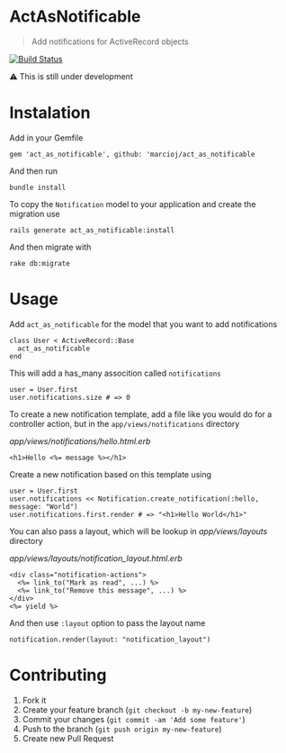 # ActAsNotificable
> Add notifications for ActiveRecord objects

[![Build Status][travis_badge]][travis]

:warning: This is still under development

# Instalation

Add in your Gemfile

`gem 'act_as_notificable', github: 'marcioj/act_as_notificable`

And then run

`bundle install`

To copy the `Notification` model to your application and create the migration use

`rails generate act_as_notificable:install`

And then migrate with

`rake db:migrate`

# Usage

Add `act_as_notificable` for the model that you want to add notifications

```
class User < ActiveRecord::Base
  act_as_notificable
end
```

This will add a has_many assocition called `notifications`

```
user = User.first
user.notifications.size # => 0
```

To create a new notification template, add a file like you would do for a controller action, but in the `app/views/notifications` directory

*app/views/notifications/hello.html.erb*
```
<h1>Hello <%= message %></h1>
```

Create a new notification based on this template using
```
user = User.first
user.notifications << Notification.create_notification(:hello, message: "World")
user.notifications.first.render # => "<h1>Hello World</h1>"
```

You can also pass a layout, which will be lookup in *app/views/layouts* directory

*app/views/layouts/notification_layout.html.erb*
```
<div class="notification-actions">
  <%= link_to("Mark as read", ...) %>
  <%= link_to("Remove this message", ...) %>
</div>
<%= yield %>
```

And then use `:layout` option to pass the layout name

```
notification.render(layout: "notification_layout")

```

# Contributing

1. Fork it
2. Create your feature branch (`git checkout -b my-new-feature`)
3. Commit your changes (`git commit -am 'Add some feature'`)
4. Push to the branch (`git push origin my-new-feature`)
5. Create new Pull Request

[travis]: https://travis-ci.org/marcioj/act_as_notificable
[travis_badge]: https://travis-ci.org/marcioj/act_as_notificable.svg?branch=master
